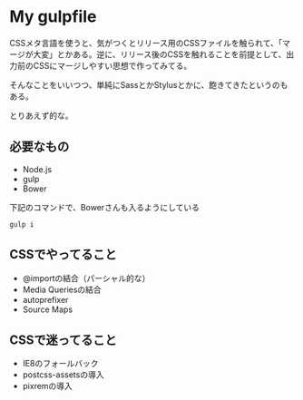 # My gulpfile

CSSメタ言語を使うと、気がつくとリリース用のCSSファイルを触られて、「マージが大変」とかある。逆に、リリース後のCSSを触れることを前提として、出力前のCSSにマージしやすい思想で作ってみてる。

そんなことをいいつつ、単純にSassとかStylusとかに、飽きてきたというのもある。

とりあえず的な。

## 必要なもの

- Node.js
- gulp
- Bower

下記のコマンドで、Bowerさんも入るようにしている

```
gulp i
```


## CSSでやってること

- @importの結合（パーシャル的な）
- Media Queriesの結合
- autoprefixer
- Source Maps

## CSSで迷ってること

- IE8のフォールバック
- postcss-assetsの導入
- pixremの導入
